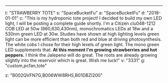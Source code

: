 ---
t: "STRAWBERRY TOTE"
s: "SpaceBucketFu"
a: "SpaceBucketFu"
d: "2018-01-01"
c: "This is my hydroponic tote project! I decided to build my own LED light, I will be posting a complete guide shortly. I'm a Citizen clu048-1212 COB LED at 50w (660,630,430nm), monochromatics LEDs at 18w and a 530nm green LED at 30w. Studies have shown at high lighting levels green light can be more efficient than both red and blue at driving photosynthesis. The white cobs I chose for their high levels of green light. The mono green LED supplements that.
  <strong>At this moment I'm growing strawberries and hot peppers.</strong> I think the Jalepeno will do great. The roots are already growing slightly into the reservoir which is great. Wish me luck!"
v: "3331"
g: "custom,pcfan,tote"

z: "B002QVFN7G,B006WW8RHS,B01DBZI200"
